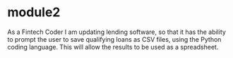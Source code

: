 # module2
As a Fintech Coder I am updating lending software, so that it has the ability to prompt the user to save qualifying loans as CSV files, using the Python coding language. This will allow the results to be used as a spreadsheet.
